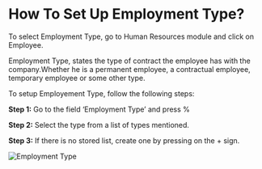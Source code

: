 # How To Set Up Employment Type?

To select Employment Type, go to Human Resources module and click on Employee.

Employment Type, states the type of contract the employee has with the company.Whether he is a permanent employee, a contractual employee, temporary employee or some other type.

To setup Employement Type, follow the following steps:

__Step 1:__ Go to the field ‘Employment Type’ and press %

__Step 2:__ Select the type from a list of types mentioned.

__Step 3:__ If there is no stored list, create one by pressing on the + sign.

![Employment Type](/assets/frappe_io/images/erpnext/faq-employment-type.png)